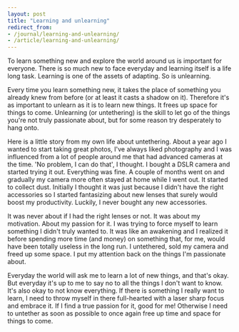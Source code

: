 ```yaml
---
layout: post
title: "Learning and unlearning"
redirect_from:
- /journal/learning-and-unlearning/
- /article/learning-and-unlearning/
---
```


To learn something new and explore the world around us is important for everyone. There is so much new to face everyday and learning itself is a life long task. Learning is one of the assets of adapting. So is unlearning.

Every time you learn something new, it takes the place of something you already knew from before (or at least it casts a shadow on it). Therefore it's as important to unlearn as it is to learn new things. It frees up space for things to come. Unlearning (or untethering) is the skill to let go of the things you're not truly passionate about, but for some reason try desperately to hang onto.

Here is a little story from my own life about untethering. About a year ago I wanted to start taking great photos, I've always liked photography and I was influenced from a lot of people around me that had advanced cameras at the time. 'No problem, I can do that', I thought. I bought a DSLR camera and started trying it out. Everything was fine. A couple of months went on and gradually my camera more often stayed at home while I went out. It started to collect dust. Initially I thought it was just because I didn't have the right accessories so I started fantasizing about new lenses that surely would boost my productivity. Luckily, I never bought any new accessories.

It was never about if I had the right lenses or not. It was about my motivation. About my passion for it. I was trying to force myself to learn something I didn't truly wanted to. It was like an awakening and I realized it before spending more time (and money) on something that, for me, would have been totally useless in the long run. I untethered, sold my camera and freed up some space. I put my attention back on the things I'm passionate about.

Everyday the world will ask me to learn a lot of new things, and that's okay. But everyday it's up to me to say no to all the things I don't want to know. It's also okay to not know everything. If there is something I really want to learn, I need to throw myself in there full-hearted with a laser sharp focus and embrace it. If I find a true passion for it, good for me! Otherwise I need to untether as soon as possible to once again free up time and space for things to come.
